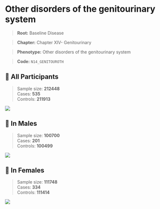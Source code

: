 # Other disorders of the genitourinary system

> **Root:** Baseline Disease  

> **Chapter:** Chapter XIV- Genitourinary  

> **Phenotype:** Other disorders of the genitourinary system  

> **Code:** `N14_GENITOUROTH`

## 🧪 All Participants  
> Sample size: **212448**  
> Cases: **535**  
> Controls: **211913**
<img src="/Disease/Figures/ALL/Incidence/N14_GENITOUROTH.png"/>
<CsvTable src="/public/Disease/Data/ALL/Incidence/COX_N14_GENITOUROTH.csv" label="🔍 View full results" />

## 👨 In Males  
> Sample size: **100700**  
> Cases: **201**  
> Controls: **100499**
<img src="/Disease/Figures/Male/Incidence/N14_GENITOUROTH.png"/>
<CsvTable src="/public/Disease/Data/Male/Incidence/COX_N14_GENITOUROTH.csv" label="🔍 View full results" />

## 👩 In Females  
> Sample size: **111748**  
> Cases: **334**  
> Controls: **111414**
<img src="/Disease/Figures/Female/Incidence/N14_GENITOUROTH.png"/>
<CsvTable src="/public/Disease/Data/Female/Incidence/COX_N14_GENITOUROTH.csv" label="🔍 View full results" />

